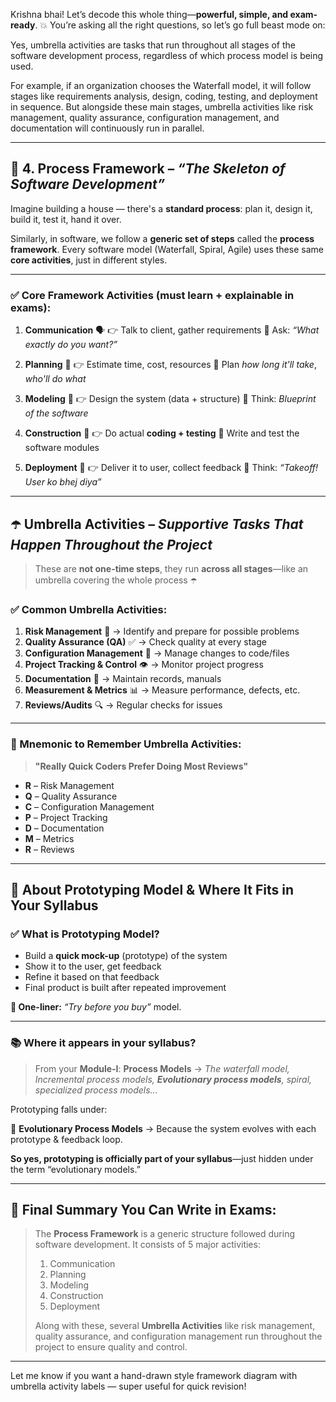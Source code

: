 Krishna bhai! Let’s decode this whole thing—**powerful, simple, and exam-ready**. 💥
You’re asking all the right questions, so let’s go full beast mode on:

Yes, umbrella activities are tasks that run throughout all stages of the software development process, regardless of which process model is being used.

For example, if an organization chooses the Waterfall model, it will follow stages like requirements analysis, design, coding, testing, and deployment in sequence. But alongside these main stages, umbrella activities like risk management, quality assurance, configuration management, and documentation will continuously run in parallel.

---

## 🔷 4. **Process Framework** – *“The Skeleton of Software Development”*

Imagine building a house — there's a **standard process**: plan it, design it, build it, test it, hand it over.

Similarly, in software, we follow a **generic set of steps** called the **process framework**. Every software model (Waterfall, Spiral, Agile) uses these same **core activities**, just in different styles.

---

### ✅ Core **Framework Activities** (must learn + explainable in exams):

1. **Communication** 🗣️
   👉 Talk to client, gather requirements
   🔑 Ask: *“What exactly do you want?”*

2. **Planning** 📅
   👉 Estimate time, cost, resources
   🔑 Plan *how long it'll take*, *who'll do what*

3. **Modeling** 📐
   👉 Design the system (data + structure)
   🔑 Think: *Blueprint of the software*

4. **Construction** 👷
   👉 Do actual **coding + testing**
   🔑 Write and test the software modules

5. **Deployment** 🚀
   👉 Deliver it to user, collect feedback
   🔑 Think: *“Takeoff! User ko bhej diya”*

---

## ☂️ **Umbrella Activities** – *Supportive Tasks That Happen Throughout the Project*

> These are **not one-time steps**, they run **across all stages**—like an umbrella covering the whole process ☂️

### ✅ Common Umbrella Activities:

1. **Risk Management** 😬 → Identify and prepare for possible problems
2. **Quality Assurance (QA)** ✅ → Check quality at every stage
3. **Configuration Management** 📂 → Manage changes to code/files
4. **Project Tracking & Control** 👁️ → Monitor project progress
5. **Documentation** 📝 → Maintain records, manuals
6. **Measurement & Metrics** 📊 → Measure performance, defects, etc.
7. **Reviews/Audits** 🔍 → Regular checks for issues

---

### 🧠 Mnemonic to Remember Umbrella Activities:

> **"Really Quick Coders Prefer Doing Most Reviews"**

* **R** – Risk Management
* **Q** – Quality Assurance
* **C** – Configuration Management
* **P** – Project Tracking
* **D** – Documentation
* **M** – Metrics
* **R** – Reviews

---

## 📍 About **Prototyping Model** & Where It Fits in Your Syllabus

### ✅ What is Prototyping Model?

* Build a **quick mock-up** (prototype) of the system
* Show it to the user, get feedback
* Refine it based on that feedback
* Final product is built after repeated improvement

**🧠 One-liner:** *“Try before you buy”* model.

---

### 📚 Where it appears in your syllabus?

> From your **Module-I**:
> **Process Models** → *The waterfall model, Incremental process models, **Evolutionary process models**, spiral, specialized process models...*

Prototyping falls under:

🔸 **Evolutionary Process Models** → Because the system evolves with each prototype & feedback loop.

**So yes, prototyping is officially part of your syllabus**—just hidden under the term “evolutionary models.”

---

## 🔁 Final Summary You Can Write in Exams:

> The **Process Framework** is a generic structure followed during software development. It consists of 5 major activities:
>
> 1. Communication
> 2. Planning
> 3. Modeling
> 4. Construction
> 5. Deployment
>
> Along with these, several **Umbrella Activities** like risk management, quality assurance, and configuration management run throughout the project to ensure quality and control.

---

Let me know if you want a hand-drawn style framework diagram with umbrella activity labels — super useful for quick revision!

